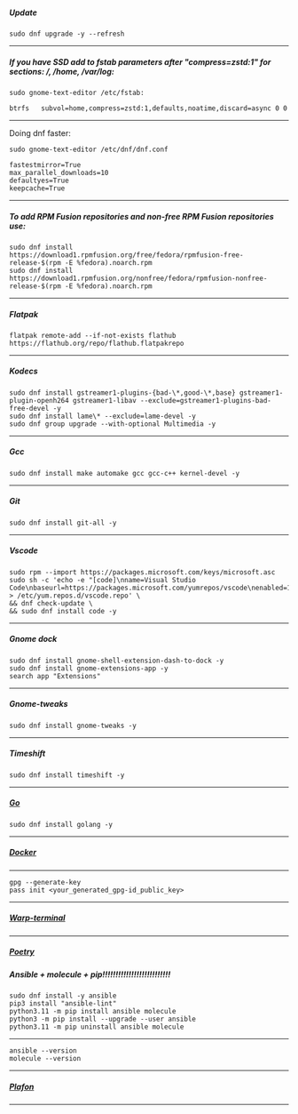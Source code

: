 ##### Update
```
sudo dnf upgrade -y --refresh
```
--------------------------------------------------------------------
##### If you have SSD add to fstab parameters after "compress=zstd:1" for sections: /, /home, /var/log:
```
sudo gnome-text-editor /etc/fstab:

btrfs   subvol=home,compress=zstd:1,defaults,noatime,discard=async 0 0
```
--------------------------------------------------------------------
 Doing dnf faster:
```
sudo gnome-text-editor /etc/dnf/dnf.conf

fastestmirror=True
max_parallel_downloads=10
defaultyes=True
keepcache=True
```
--------------------------------------------------------------------
##### To add RPM Fusion repositories and non-free RPM Fusion repositories use:
```
sudo dnf install https://download1.rpmfusion.org/free/fedora/rpmfusion-free-release-$(rpm -E %fedora).noarch.rpm
sudo dnf install https://download1.rpmfusion.org/nonfree/fedora/rpmfusion-nonfree-release-$(rpm -E %fedora).noarch.rpm
```
--------------------------------------------------------------------
##### Flatpak
```
flatpak remote-add --if-not-exists flathub https://flathub.org/repo/flathub.flatpakrepo
```
--------------------------------------------------------------------
##### Kodecs
```
sudo dnf install gstreamer1-plugins-{bad-\*,good-\*,base} gstreamer1-plugin-openh264 gstreamer1-libav --exclude=gstreamer1-plugins-bad-free-devel -y
sudo dnf install lame\* --exclude=lame-devel -y
sudo dnf group upgrade --with-optional Multimedia -y
```
--------------------------------------------------------------------
##### Gcc
```
sudo dnf install make automake gcc gcc-c++ kernel-devel -y
```
--------------------------------------------------------------------
##### Git
```
sudo dnf install git-all -y
```
--------------------------------------------------------------------
##### Vscode
```
sudo rpm --import https://packages.microsoft.com/keys/microsoft.asc
sudo sh -c 'echo -e "[code]\nname=Visual Studio Code\nbaseurl=https://packages.microsoft.com/yumrepos/vscode\nenabled=1\ngpgcheck=1\ngpgkey=https://packages.microsoft.com/keys/microsoft.asc" > /etc/yum.repos.d/vscode.repo' \
&& dnf check-update \
&& sudo dnf install code -y
```
--------------------------------------------------------------------
##### Gnome dock
```
sudo dnf install gnome-shell-extension-dash-to-dock -y
sudo dnf install gnome-extensions-app -y
search app "Extensions"
```
--------------------------------------------------------------------
##### Gnome-tweaks
```
sudo dnf install gnome-tweaks -y
```
--------------------------------------------------------------------
##### Timeshift
```
sudo dnf install timeshift -y
```
--------------------------------------------------------------------
##### [Go](https://go.dev/doc/install)
```
sudo dnf install golang -y
```
--------------------------------------------------------------------
##### [Docker](https://docs.docker.com/desktop/install/fedora)
--------------------------------------------------------------------
```
gpg --generate-key
pass init <your_generated_gpg-id_public_key>
```
--------------------------------------------------------------------
##### [Warp-terminal](https://www.warp.dev)
--------------------------------------------------------------------
##### [Poetry](https://python-poetry.org/docs/)



##### Ansible + molecule + pip!!!!!!!!!!!!!!!!!!!!!!!!!!
```
sudo dnf install -y ansible
pip3 install "ansible-lint"
python3.11 -m pip install ansible molecule
python3 -m pip install --upgrade --user ansible
python3.11 -m pip uninstall ansible molecule
```
--------------------------------------------------------------------
```
ansible --version
molecule --version
```
--------------------------------------------------------------------
##### [Plafon](https://plafon.gitbook.io/fedora-zero)
--------------------------------------------------------------------

